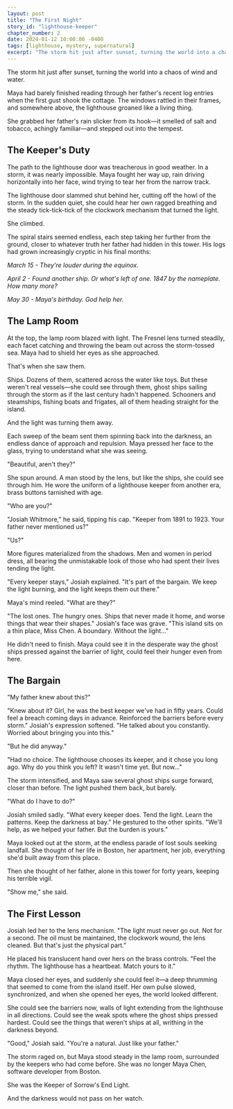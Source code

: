 ```yaml
---
layout: post
title: "The First Night"
story_id: "lighthouse-keeper"
chapter_number: 2
date: 2024-01-12 10:00:00 -0400
tags: [lighthouse, mystery, supernatural]
excerpt: "The storm hit just after sunset, turning the world into a chaos of wind and water."
---
```


The storm hit just after sunset, turning the world into a chaos of wind and water.

Maya had barely finished reading through her father's recent log entries when the first gust shook the cottage. The windows rattled in their frames, and somewhere above, the lighthouse groaned like a living thing.

She grabbed her father's rain slicker from its hook—it smelled of salt and tobacco, achingly familiar—and stepped out into the tempest.

## The Keeper's Duty

The path to the lighthouse door was treacherous in good weather. In a storm, it was nearly impossible. Maya fought her way up, rain driving horizontally into her face, wind trying to tear her from the narrow track.

The lighthouse door slammed shut behind her, cutting off the howl of the storm. In the sudden quiet, she could hear her own ragged breathing and the steady tick-tick-tick of the clockwork mechanism that turned the light.

She climbed.

The spiral stairs seemed endless, each step taking her further from the ground, closer to whatever truth her father had hidden in this tower. His logs had grown increasingly cryptic in his final months:

*March 15 - They're louder during the equinox.*

*April 2 - Found another ship. Or what's left of one. 1847 by the nameplate. How many more?*

*May 30 - Maya's birthday. God help her.*

## The Lamp Room

At the top, the lamp room blazed with light. The Fresnel lens turned steadily, each facet catching and throwing the beam out across the storm-tossed sea. Maya had to shield her eyes as she approached.

That's when she saw them.

Ships. Dozens of them, scattered across the water like toys. But these weren't real vessels—she could see through them, ghost ships sailing through the storm as if the last century hadn't happened. Schooners and steamships, fishing boats and frigates, all of them heading straight for the island.

And the light was turning them away.

Each sweep of the beam sent them spinning back into the darkness, an endless dance of approach and repulsion. Maya pressed her face to the glass, trying to understand what she was seeing.

"Beautiful, aren't they?"

She spun around. A man stood by the lens, but like the ships, she could see through him. He wore the uniform of a lighthouse keeper from another era, brass buttons tarnished with age.

"Who are you?"

"Josiah Whitmore," he said, tipping his cap. "Keeper from 1891 to 1923. Your father never mentioned us?"

"Us?"

More figures materialized from the shadows. Men and women in period dress, all bearing the unmistakable look of those who had spent their lives tending the light.

"Every keeper stays," Josiah explained. "It's part of the bargain. We keep the light burning, and the light keeps them out there."

Maya's mind reeled. "What are they?"

"The lost ones. The hungry ones. Ships that never made it home, and worse things that wear their shapes." Josiah's face was grave. "This island sits on a thin place, Miss Chen. A boundary. Without the light..."

He didn't need to finish. Maya could see it in the desperate way the ghost ships pressed against the barrier of light, could feel their hunger even from here.

## The Bargain

"My father knew about this?"

"Knew about it? Girl, he was the best keeper we've had in fifty years. Could feel a breach coming days in advance. Reinforced the barriers before every storm." Josiah's expression softened. "He talked about you constantly. Worried about bringing you into this."

"But he did anyway."

"Had no choice. The lighthouse chooses its keeper, and it chose you long ago. Why do you think you left? It wasn't time yet. But now..."

The storm intensified, and Maya saw several ghost ships surge forward, closer than before. The light pushed them back, but barely.

"What do I have to do?"

Josiah smiled sadly. "What every keeper does. Tend the light. Learn the patterns. Keep the darkness at bay." He gestured to the other spirits. "We'll help, as we helped your father. But the burden is yours."

Maya looked out at the storm, at the endless parade of lost souls seeking landfall. She thought of her life in Boston, her apartment, her job, everything she'd built away from this place.

Then she thought of her father, alone in this tower for forty years, keeping his terrible vigil.

"Show me," she said.

## The First Lesson

Josiah led her to the lens mechanism. "The light must never go out. Not for a second. The oil must be maintained, the clockwork wound, the lens cleaned. But that's just the physical part."

He placed his translucent hand over hers on the brass controls. "Feel the rhythm. The lighthouse has a heartbeat. Match yours to it."

Maya closed her eyes, and suddenly she could feel it—a deep thrumming that seemed to come from the island itself. Her own pulse slowed, synchronized, and when she opened her eyes, the world looked different.

She could see the barriers now, walls of light extending from the lighthouse in all directions. Could see the weak spots where the ghost ships pressed hardest. Could see the things that weren't ships at all, writhing in the darkness beyond.

"Good," Josiah said. "You're a natural. Just like your father."

The storm raged on, but Maya stood steady in the lamp room, surrounded by the keepers who had come before. She was no longer Maya Chen, software developer from Boston.

She was the Keeper of Sorrow's End Light.

And the darkness would not pass on her watch. 